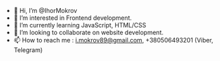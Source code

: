 - 👋 Hi, I’m @IhorMokrov
- 👀 I’m interested in Frontend development.
- 🌱 I’m currently learning JavaScript, HTML/CSS
- 💞️ I’m looking to collaborate on website development. 
- 📫 How to reach me : i.mokrov89@gmail.com, +380506493201 (Viber, Telegram)

<!---
IhorMokrov/IhorMokrov is a ✨ special ✨ repository because its `README.md` (this file) appears on your GitHub profile.
You can click the Preview link to take a look at your changes.
--->
